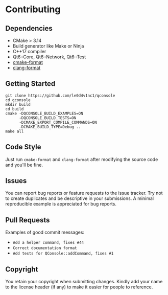 # Contributing

## Dependencies

- CMake > 3.14
- Build generator like Make or Ninja
- C++17 compiler
- Qt6::Core, Qt6::Network, Qt6::Test
- [cmake-format](https://pypi.org/project/cmakelang/)
- [clang-format](https://llvm.org/)

## Getting Started

```shell
git clone https://github.com/le0d4v1nc1/qconsole
cd qconsole
mkdir build
cd build
cmake -DQCONSOLE_BUILD_EXAMPLES=ON
      -DQCONSOLE_BUILD_TESTS=ON
      -DCMAKE_EXPORT_COMPILE_COMMANDS=ON
      -DCMAKE_BUILD_TYPE=Debug ..
make all
```

## Code Style

Just run `cmake-format` and `clang-format` after modifying the source code and you'll be fine.

## Issues

You can report bug reports or feature requests to the issue tracker. Try not to create duplicates and be descriptive in your submissions. A minimal reproducible example is appreciated for bug reports.

## Pull Requests

Examples of good commit messages:

- `Add a helper command, fixes #44`
- `Correct documentation format`
- `Add tests for QConsole::addCommand, fixes #1`

## Copyright

You retain your copyright when submitting changes. Kindly add your name to the license header (if any) to make it easier for people to reference.
